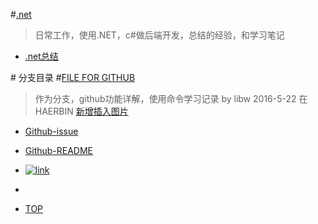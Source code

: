#[.net](https://github.com/Aisuko/.net "master")

> 日常工作，使用.NET，c#做后端开发，总结的经验，和学习笔记


-   [.net总结](https://github.com/Aisuko/.net/#.net)

#<a name = "index"/> 分支目录
#[FILE FOR GITHUB](https://github.com/Aisuko/.net/tree/File-for-github "file for github")

> 作为分支，github功能详解，使用命令学习记录 by libw 2016-5-22 在HAERBIN
> [新增插入图片](#pictrue)

-   [Github-issue](./Github-issue)
-	[Github-README](./Github-README)

	<a name ="pictrue"/>
-	[![link]](https://github.com/Aisuko/.net)
-	[link]:http://c.hiphotos.baidu.com/baike/pic/item/b219ebc4b74543a920dd942b1f178a82b8011416.jpg ""


-	[TOP](#index)
